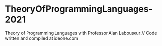 # TheoryOfProgrammingLanguages-2021
Theory of Programming Languages with Professor Alan Labouseur //
Code written and compiled at ideone.com
